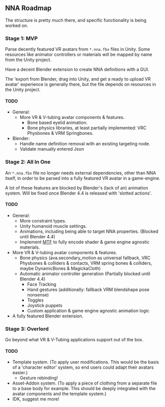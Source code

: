 
## NNA Roadmap
The structure is pretty much there, and specific functionality is being worked on.

### Stage 1: MVP
Parse decently featured VR avatars from `*.nna.fbx` files in Unity. Some resources like animator controllers or materials will be mapped by name from the Unity project.

Have a decent Blender extension to create NNA definitions with a GUI.

The 'export from Blender, drag into Unity, and get a ready to upload VR avatar' experience is generally there, but the file depends on resources in the Unity project.

#### TODO
* General:
	* More VR & V-tubing avatar components & features.
		* Bone based eyelid animation.
		* Bone physics libraries, at least partially implemented: VRC Physbones & VRM Springbones.
* Blender:
	* Handle name definition removal with an existing targeting node.
	* Validate manually entered Json

### Stage 2: All In One
An `*.nna.fbx` file no longer needs external dependencies, other than NNA itself, in order to be parsed into a fully featured VR avatar in a game-engine.

A lot of these features are blocked by Blender's (lack of an) animation system. Will be fixed once Blender 4.4 is released with 'slotted actions'.

#### TODO
* General:
	* More constraint types.
	* Unity humanoid muscle settings.
	* Animations, including being able to target NNA properties. (Blocked until Blender 4.4)
	* Implement [MTF](https://github.com/emperorofmars/stf-unity/tree/master/MTF) to fully encode shader & game engine agnostic materials.
* More VR & V-tubing avatar components & features.
	* Bone physics (ava.secondary_motion as universal fallback, VRC Physbones & colliders & contacts, VRM spring bones & colliders, maybe DynamicBones & MagickaCloth)
	* Automatic animator controller generation (Partially blocked until Blender 4.4)
		* Face Tracking
		* Hand gestures (additionally: fallback VRM blendshape pose nonsense)
		* Toggles
		* Joystick puppets
		* Custom application & game engine agnostic animation logic
* A fully featured Blender extension.

### Stage 3: Overlord
Go beyond what VR & V-Tubing applications support out of the box.

#### TODO
* Template system. (To apply user modifications. This would be the basis of a 'character editor' system, so end users could adapt their avatars easier.)
	* Gesture rebinding!
* Asset-Addon system. (To apply a piece of clothing from a separate file to a base body for example. This should be deeply integrated with the avatar components and the template system.)
* IDK, suggest me more!
